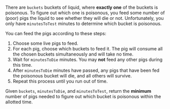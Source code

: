 There are `buckets` buckets of liquid, where **exactly one** of the buckets is poisonous. To figure out which one is poisonous, you feed some number of (poor) pigs the liquid to see whether they will die or not. Unfortunately, you only have `minutesToTest` minutes to determine which bucket is poisonous.

You can feed the pigs according to these steps:

1. Choose some live pigs to feed.
2. For each pig, choose which buckets to feed it. The pig will consume all the chosen buckets simultaneously and will take no time.
3. Wait for `minutesToDie` minutes. You may **not** feed any other pigs during this time.
4. After `minutesToDie` minutes have passed, any pigs that have been fed the poisonous bucket will die, and all others will survive.
5. Repeat this process until you run out of time.

Given `buckets`, `minutesToDie`, and `minutesToTest`, return the **minimum** number of pigs needed to figure out which bucket is poisonous within the allotted time.